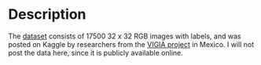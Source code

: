 # Description

The [dataset](https://www.kaggle.com/c/aerial-cactus-identification/overview) consists of 17500 32 x 32 RGB images with labels, and was posted on Kaggle by researchers from the [VIGIA project](https://jivg.org/research-projects/vigia/) in Mexico. I will not post the data here, since it is publicly available online. 




